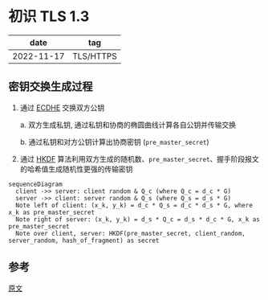 # 初识 TLS 1.3

| date       | tag       |
| ---------- | --------- |
| 2022-11-17 | TLS/HTTPS |

## 密钥交换生成过程

1. 通过 [ECDHE](https://en.wikipedia.org/wiki/Elliptic-curve_Diffie%E2%80%93Hellman) 交换双方公钥

   a. 双方生成私钥, 通过私钥和协商的椭圆曲线计算各自公钥并传输交换

   b. 通过私钥和对方公钥计算出协商密钥 (`pre_master_secret`)

2. 通过 [HKDF](https://en.wikipedia.org/wiki/HKDF) 算法利用双方生成的随机数、`pre_master_secret`、握手阶段报文的哈希值生成随机性更强的传输密钥

```mermaid
sequenceDiagram
  client ->> server: client random & Q_c (where Q_c = d_c * G)
  server ->> client: server random & Q_s (where Q_s = d_s * G)
  Note left of client: (x_k, y_k) = d_c * Q_s = d_c * d_s * G, where x_k as pre_master_secret
  Note right of server: (x_k, y_k) = d_s * Q_c = d_s * d_c * G, x_k as pre_master_secret
  Note over client, server: HKDF(pre_master_secret, client_random, server_random, hash_of_fragment) as secret
```

## 参考

[原文](https://web.archive.org/web/20221117062205/https://mdnice.com/writing/138185b5b5a1428bb59022a33082d68f)
